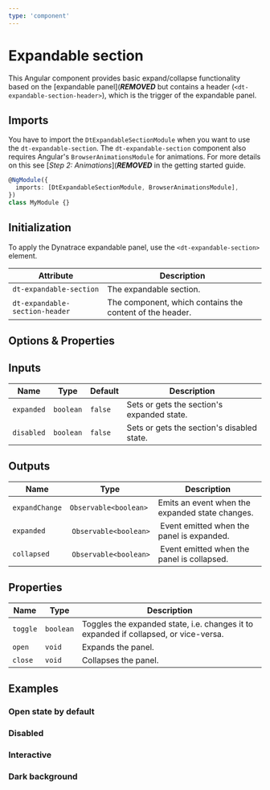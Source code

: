 ```yaml
---
type: 'component'
---
```


# Expandable section

This Angular component provides basic expand/collapse functionality based on the [expandable panel](***REMOVED*** but contains a header (`<dt-expandable-section-header>`), which is the trigger of the expandable panel.

## Imports

You have to import the `DtExpandableSectionModule` when you want to use the `dt-expandable-section`.
The `dt-expandable-section` component also requires Angular's `BrowserAnimationsModule` for animations. For more details on this see [_Step 2: Animations_](***REMOVED*** in the getting started guide.

```typescript
@NgModule({
  imports: [DtExpandableSectionModule, BrowserAnimationsModule],
})
class MyModule {}
```

## Initialization

To apply the Dynatrace expandable panel, use the `<dt-expandable-section>` element.

| Attribute                      | Description                                              |
| ------------------------------ | -------------------------------------------------------- |
| `dt-expandable-section`        | The expandable section.                                  |
| `dt-expandable-section-header` | The component, which contains the content of the header. |

<docs-source-example example="ExpandableSectionDefaultExample"></docs-source-example>

## Options & Properties

## Inputs

| Name       | Type      | Default | Description                                |
| ---------- | --------- | ------- | ------------------------------------------ |
| `expanded` | `boolean` | `false` | Sets or gets the section's expanded state. |
| `disabled` | `boolean` | `false` | Sets or gets the section's disabled state. |

## Outputs

| Name           | Type                   | Description                                     |
| -------------- | ---------------------- | ----------------------------------------------- |
| `expandChange` | `Observable<boolean>`  | Emits an event when the expanded state changes. |
| `expanded`     |  `Observable<boolean>` |  Event emitted when the panel is expanded.      |
| `collapsed`    |  `Observable<boolean>` |  Event emitted when the panel is collapsed.     |

## Properties

| Name     | Type      | Description                                                                          |
| -------- | --------- | ------------------------------------------------------------------------------------ |
| `toggle` | `boolean` | Toggles the expanded state, i.e. changes it to expanded if collapsed, or vice-versa. |
| `open`   | `void`    | Expands the panel.                                                                   |
| `close`  | `void`    | Collapses the panel.                                                                 |

## Examples

### Open state by default

<docs-source-example example="ExpandableSectionOpenExample"></docs-source-example>

### Disabled

<docs-source-example example="ExpandableSectionDisabledExample"></docs-source-example>

### Interactive

<docs-source-example example="ExpandableSectionInteractiveExample"></docs-source-example>

### Dark background

<docs-source-example example="ExpandableSectionDarkExample" themedark="true"></docs-source-example>
